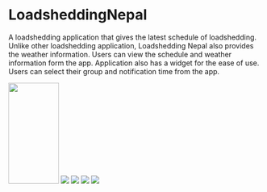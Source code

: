# LoadsheddingNepal
A loadshedding application that gives the latest schedule of loadshedding. Unlike other loadshedding application, Loadshedding Nepal also provides the weather information. Users can view the schedule and weather information form the app. Application also has a widget for the ease of use. Users can select their group and notification time from the app.

<img src="http://i62.tinypic.com/2hgcnk3.png"  height="200" width="100"/>
<img src="http://i59.tinypic.com/2vd0ikz.png"/>
<img src="http://i58.tinypic.com/2largaf.png"/>
<img src="http://i60.tinypic.com/2hqbafr.png"/>
<img src="http://i57.tinypic.com/4q0qhu.png"/>
